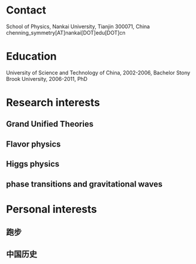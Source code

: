 # **Contact**

School of Physics, Nankai University, Tianjin 300071, China
chenning_symmetry[AT]nankai[DOT]edu[DOT]cn

# **Education**
University of Science and Technology of China, 2002-2006, Bachelor
Stony Brook University, 2006-2011, PhD

# **Research interests**

## Grand Unified Theories
## Flavor physics
## Higgs physics
## phase transitions and gravitational waves

# **Personal interests**

## 跑步
## 中国历史
